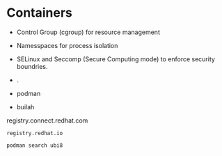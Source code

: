 # Containers

- Control Group (cgroup) for resource management
- Namesspaces for process isolation
- SELinux and Seccomp (Secure Computing mode) to enforce security boundries. 


- .
- podman
- builah


registry.connect.redhat.com 


`registry.redhat.io`

`podman search ubi8` 